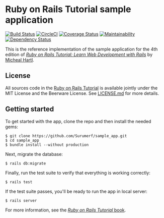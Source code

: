 # Ruby on Rails Tutorial sample application

[![Build Status](https://travis-ci.org/Surumerf/sample_app.svg?branch=master)](https://travis-ci.org/Surumerf/sample_app)
[![CircleCI](https://circleci.com/gh/Surumerf/sample_app.svg?style=shield)](https://circleci.com/gh/Surumerf/sample_app)
[![Coverage Status](https://coveralls.io/repos/github/Surumerf/sample_app/badge.svg?branch=master)](https://coveralls.io/github/Surumerf/sample_app?branch=master)
[![Maintainability](https://api.codeclimate.com/v1/badges/ba298ff75b744689636d/maintainability)](https://codeclimate.com/github/Surumerf/sample_app/maintainability)
[![Dependency Status](https://beta.gemnasium.com/badges/github.com/Surumerf/sample_app.svg)](https://beta.gemnasium.com/projects/github.com/Surumerf/sample_app)

This is the reference implementation of the sample application for the 4th edition of [*Ruby on Rails Tutorial: Learn Web Development with Rails*](http://www.railstutorial.org/) by [Micheal Hartl](http://www.michaelhartl.com/).

## License

All sources code in the [Ruby on Rails Tutorial](http://www.railstutorial.org/) is available jointly under the MIT License and the Beerware License. See [LICENSE.md](LICENSE.md) for more details.

## Getting started

To get started with the app, clone the repo and then install the needed gems:

```
$ git clone https://github.com/Surumerf/sample_app.git
$ cd sample_app
$ bundle install --without production
```

Next, migrate the database:

```
$ rails db:migrate
```

Finally, run the test suite to verify that everything is working correctly:

```
$ rails test
```

If the test suite passes, you'll be ready to run the app in local server:

```
$ rails server
```

For more information, see the [*Ruby on Rails Tutorial* book](http://www.railstutorial.org/book).
